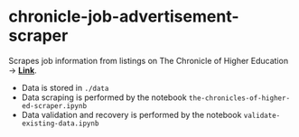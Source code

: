 # chronicle-job-advertisement-scraper

Scrapes job information from listings on The Chronicle of Higher Education -> **[Link](https://jobs.chronicle.com/jobs/faculty-positions/north-america/tenured-tenured-track/)**.

 - Data is stored in `./data` 
 - Data scraping is performed by the notebook `the-chronicles-of-higher-ed-scraper.ipynb`
 - Data validation and recovery is performed by the notebook `validate-existing-data.ipynb`